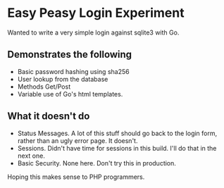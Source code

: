 # Easy Peasy Login Experiment

Wanted to write a very simple login against sqlite3 with Go.

## Demonstrates the following 

* Basic password hashing using sha256
* User lookup from the database
* Methods Get/Post
* Variable use of Go's html templates.



## What it doesn't do 

* Status Messages. A lot of this stuff should go back to the login form, rather than an ugly error page. It doesn't.
* Sessions. Didn't have time for sessions in this build. I'll do that in the next one.
* Basic Security. None here. Don't try this in production.



Hoping this makes sense to PHP programmers.